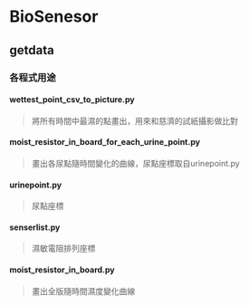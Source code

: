 # BioSenesor
## getdata

### 各程式用途

#### wettest_point_csv_to_picture.py

> 將所有時間中最濕的點畫出，用來和慈濟的試紙攝影做比對

#### moist_resistor_in_board_for_each_urine_point.py

> 畫出各尿點隨時間變化的曲線，尿點座標取自urinepoint.py

#### urinepoint.py

> 尿點座標

#### senserlist.py

> 濕敏電阻排列座標

#### moist_resistor_in_board.py

> 畫出全版隨時間濕度變化曲線
